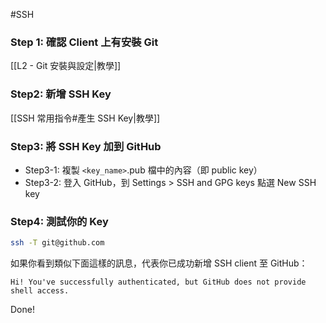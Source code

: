 #SSH 

### Step 1: 確認 Client 上有安裝 Git

[[L2 - Git 安裝與設定|教學]]

### Step2: 新增 SSH Key

[[SSH 常用指令#產生 SSH Key|教學]]

### Step3: 將 SSH Key 加到 GitHub

- Step3-1: 複製 `<key_name>`.pub 檔中的內容（即 public key）
- Step3-2: 登入 GitHub，到 Settings > SSH and GPG keys 點選 New SSH key

### Step4: 測試你的 Key

```bash
ssh -T git@github.com
```

如果你看到類似下面這樣的訊息，代表你已成功新增 SSH client 至 GitHub：

```plaintext
Hi! You've successfully authenticated, but GitHub does not provide shell access.
```

Done!
